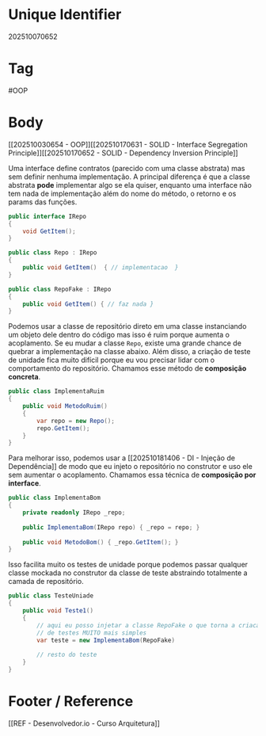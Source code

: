 # Unique Identifier
202510070652

# Tag
#OOP 

# Body
[[202510030654 - OOP]][[202510170631 - SOLID - Interface Segregation Principle]][[202510170652 - SOLID - Dependency Inversion Principle]]

Uma interface define contratos (parecido com uma classe abstrata) mas sem definir nenhuma implementação. A principal diferença é que a classe abstrata **pode** implementar algo se ela quiser, enquanto uma interface não tem nada de implementação além do nome do método, o retorno e os params das funções.

```csharp
public interface IRepo
{
	void GetItem();
}

public class Repo : IRepo
{
	public void GetItem()  { // implementacao  }
}

public class RepoFake : IRepo
{
	public void GetItem() { // faz nada }
}
```

Podemos usar a classe de repositório direto em uma classe instanciando um objeto dele dentro do código mas isso é ruim porque aumenta o acoplamento. Se eu mudar a classe `Repo`, existe uma grande chance de quebrar a implementação na classe abaixo. Além disso, a criação de teste de unidade fica muito difícil porque eu vou precisar lidar com o comportamento do repositório. Chamamos esse método de **composição concreta**.

```csharp
public class ImplementaRuim
{
	public void MetodoRuim()
	{
		var repo = new Repo();
		repo.GetItem();
	}
}
```

Para melhorar isso, podemos usar a [[202510181406 - DI - Injeção de Dependência]] de modo que eu injeto o repositório no construtor e uso ele sem aumentar o acoplamento. Chamamos essa técnica de **composição por interface**.

```csharp
public class ImplementaBom
{
	private readonly IRepo _repo;
	
	public ImplementaBom(IRepo repo) { _repo = repo; }
	
	public void MetodoBom() { _repo.GetItem(); }
}
```

Isso facilita muito os testes de unidade porque podemos passar qualquer classe mockada no construtor da classe de teste abstraindo totalmente a camada de repositório.

```csharp
public class TesteUniade
{
	public void Teste1()
	{
		// aqui eu posso injetar a classe RepoFake o que torna a criacao
		// de testes MUITO mais simples
		var teste = new ImplementaBom(RepoFake)
		
		// resto do teste
	}
}
```

# Footer / Reference
[[REF - Desenvolvedor.io - Curso Arquitetura]]